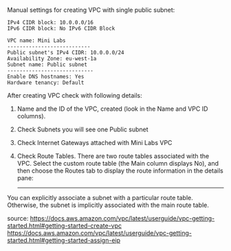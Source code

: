 
Manual settings for creating VPC with single public subnet:

	IPv4 CIDR block: 10.0.0.0/16
	IPv6 CIDR block: No IPv6 CIDR Block
	
	VPC name: Mini Labs
	---------------------------
	Public subnet's IPv4 CIDR: 10.0.0.0/24
	Availability Zone: eu-west-1a
	Subnet name: Public subnet
	----------------------------
	Enable DNS hostnames: Yes
	Hardware tenancy: Default

After creating VPC check with following details:

1. Name and the ID of the VPC, created (look in the Name and VPC ID columns).
2. Check Subnets you will see one Public subnet
3. Check Internet Gateways attached with  Mini Labs VPC
4. Check Route Tables. There are two route tables associated with the VPC. Select the custom route table (the Main column displays No), and then choose the Routes tab to display the route information in the details pane: 

	-------------------------------------------------------

You can explicitly associate a subnet with a particular route table. Otherwise, the subnet is implicitly associated with the main route table. 




source: https://docs.aws.amazon.com/vpc/latest/userguide/vpc-getting-started.html#getting-started-create-vpc
	https://docs.aws.amazon.com/vpc/latest/userguide/vpc-getting-started.html#getting-started-assign-eip

